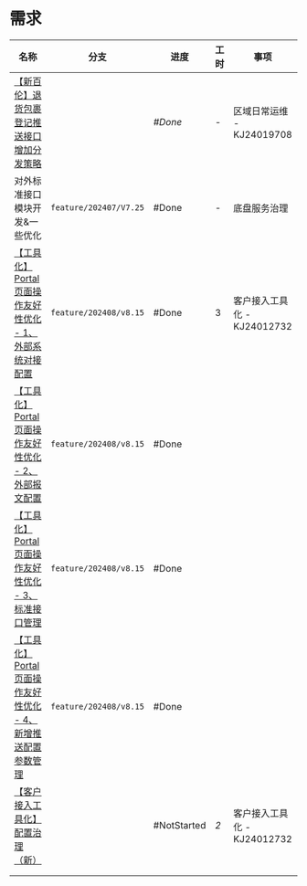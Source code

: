 # 需求

| 名称                                                                                                                                                             | 分支                     | 进度          | 工时  | 事项                  | 备注                |
| -------------------------------------------------------------------------------------------------------------------------------------------------------------- | ---------------------- | ----------- | --- | ------------------- | ----------------- |
| [【新百伦】退货包裹登记推送接口增加分发策略](https://sfyun-sit.sf-express.com/console/sfcicd/work/issueDetail/story?issueId=2476254&projectId=1654&iterativeId=46628)               |                        | *#Done*     | -   | 区域日常运维 -KJ24019708  |                   |
| 对外标准接口模块开发&一些优化                                                                                                                                                | `feature/202407/V7.25` | #Done       | -   | 底盘服务治理              |                   |
| [【工具化】Portal页面操作友好性优化 - 1、外部系统对接配置](https://sfyun-sit.sf-express.com/console/sfcicd/work/issueDetail/story?issueId=2524459&projectId=1654&iterativeId=47528)   | `feature/202408/v8.15` | #Done       | 3   | 客户接入工具化 -KJ24012732 | 包括下面 3 个          |
| [【工具化】Portal页面操作友好性优化 - 2、外部报文配置](https://sfyun-sit.sf-express.com/console/sfcicd/work/issueDetail/story?issueId=2533079&projectId=1654&iterativeId=47528)     | `feature/202408/v8.15` | #Done       |     |                     |                   |
| [【工具化】Portal页面操作友好性优化 - 3、标准接口管理](https://sfyun-sit.sf-express.com/console/sfcicd/work/issueDetail/story?issueId=2533081&projectId=1654&iterativeId=47528 )    | `feature/202408/v8.15` | #Done       |     |                     |                   |
| [【工具化】Portal页面操作友好性优化 - 4、新增推送配置参数管理](https://sfyun-sit.sf-express.com/console/sfcicd/work/issueDetail/story?issueId=2533082&projectId=1654&iterativeId=47528) | `feature/202408/v8.15` | #Done       |     |                     |                   |
| [【客户接入工具化】配置治理（新）](https://sfyun-sit.sf-express.com/console/sfcicd/work/issueDetail/story?issueId=2508552&projectId=1654&iterativeId=47528)                    |                        | #NotStarted | *2* | 客户接入工具化 -KJ24012732 | 代码在 master ，暂时注释掉 |
|                                                                                                                                                                |                        |             |     |                     |                   |
|                                                                                                                                                                |                        |             |     |                     |                   |
